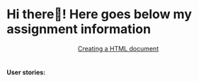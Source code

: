 # Hi there👋! Here goes below my assignment information

<div align="center"><a href=" ">Creating a HTML document</a></div><br>

<h4 align="left">User stories: </h4>

<p></p>
<p></p>
<p></p>
<p></p>
<p></p>
<p></p>
<p></p>
<p></p>